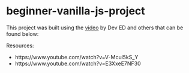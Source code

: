 # beginner-vanilla-js-project


This project was built using the <a href="https://www.youtube.com/watch?v=Ttf3CEsEwMQ" target="_blank">video</a> by Dev ED and others that can be found below:

Resources:
<ul>
<li>https://www.youtube.com/watch?v=V-Mcul5kS_Y </li>
<li>https://www.youtube.com/watch?v=E3XxeE7NF30</li>
</ul>
